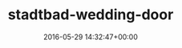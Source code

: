 ---
title:		"stadtbad-wedding-door"
type:		"photos"
mediatype:		"upload"
description:		"TBC"
date:		"2016-05-29 14:32:47+00:00"
album:		"abandoned"
filename:		"stadtbad-wedding-door.md"
series:		""
cl_public_id:		"abandoned/stadtbad-wedding-door"
cl_version:		1497000035
format:		"tiff"
bytes:		1416564
width:		810
height:		1440
colours:
- "#010101"
- "#070501"
- "#1F180D"
- "#040200"
- "#20160F"
- "#775E41"
exposure_mode:		"Auto"
program:		"Aperture-priority AE"
aperture:		"2.8"
focal_length:		"24.0 mm"
iso:		"500"
shutter_speed:		"1/40"
metering:		"Spot"
flash:		"Off, Did not fire"
white_balance:		"As Shot"
colour_temp:		"7050"
has_crop:		"false"
orientation:		"Horizontal (normal)"
camera_model:		"NIKON D800"
lens_info:		"24-70mm f/2.8"
artist:		"No artist info"
x_resolution:		"300"
y_resolution:		"300"
---